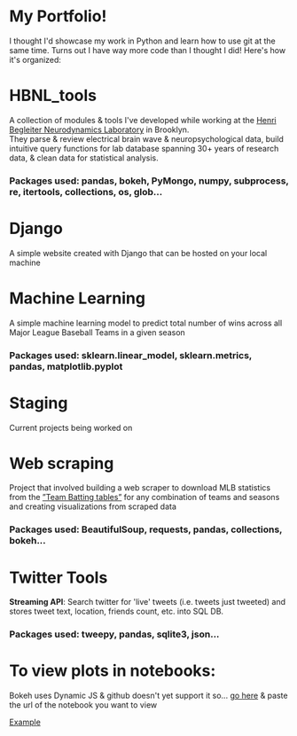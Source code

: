 # My Portfolio!
I thought I'd showcase my work in Python and learn how to use git at the same time. Turns out I have way more code than I thought I did! Here's how it's organized:

# HBNL_tools
A collection of modules & tools I've developed while working at the [Henri Begleiter Neurodynamics Laboratory](http://www.downstate.edu/hbnl/) in Brooklyn.  
They parse & review electrical brain wave & neuropsychological data, build intuitive query functions for lab database spanning 30+ years of research data, & clean data for statistical analysis.   

### Packages used: pandas, bokeh, PyMongo, numpy, subprocess, re, itertools, collections, os, glob...

# Django

A simple website created with Django that can be hosted on your local machine

# Machine Learning 

A simple machine learning model to predict total number of wins across all Major League Baseball Teams in a given season 

### Packages used: sklearn.linear_model, sklearn.metrics, pandas, matplotlib.pyplot

# Staging

Current projects being worked on

# Web scraping
Project that involved building a web scraper to download MLB statistics from the [”Team Batting tables”](https://www.baseball-reference.com/teams/NYM/2017.shtml) for any combination of teams and seasons and creating visualizations from scraped data 

### Packages used: BeautifulSoup, requests, pandas, collections, bokeh...

# Twitter Tools
**Streaming API**: Search twitter for 'live' tweets (i.e. tweets just tweeted) and stores tweet text, location, friends count, etc. into SQL DB.  
	     
### Packages used: tweepy, pandas, sqlite3, json... 


# To view plots in notebooks: 

Bokeh uses Dynamic JS & github doesn't yet support it so...
[go here](http://nbviewer.jupyter.org/) & paste the url of the notebook you want to view

[Example](http://nbviewer.jupyter.org/github/FelicianoAnthony/Python_projects/blob/master/HBNL_tools/bokeh_notebooks/sessions_plots.ipynb)

